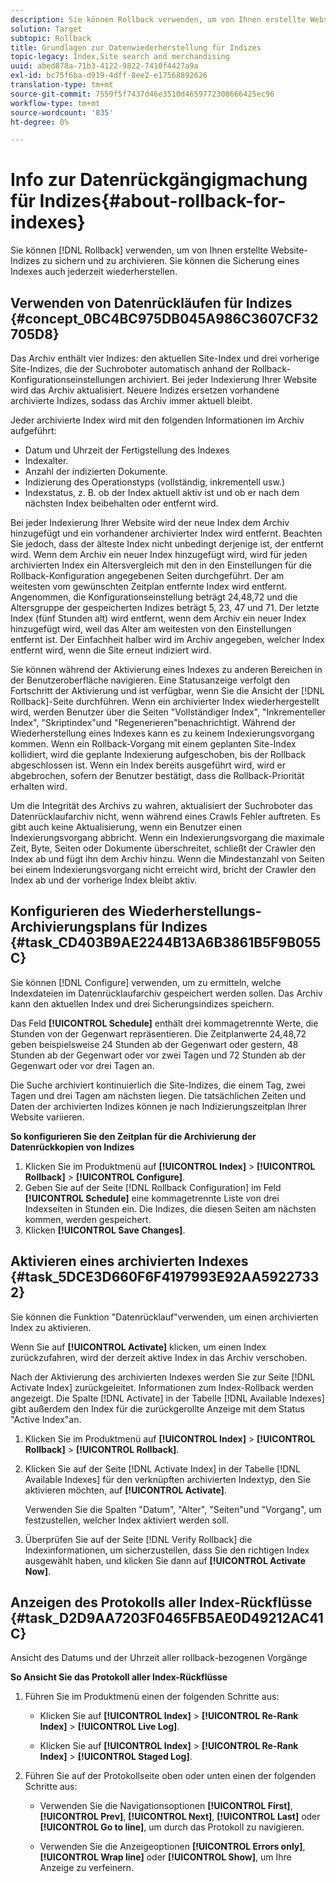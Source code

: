 ```yaml
---
description: Sie können Rollback verwenden, um von Ihnen erstellte Website-Indizes zu sichern und zu archivieren. Sie können die Sicherung eines Indexes auch jederzeit wiederherstellen.
solution: Target
subtopic: Rollback
title: Grundlagen zur Datenwiederherstellung für Indizes
topic-legacy: Index,Site search and merchandising
uuid: abed878a-71b3-4122-9822-7410f4427a9a
exl-id: bc75f6ba-d919-4dff-8ee2-e17568892626
translation-type: tm+mt
source-git-commit: 7559f5f7437d46e3510d4659772308666425ec96
workflow-type: tm+mt
source-wordcount: '835'
ht-degree: 0%

---
```


# Info zur Datenrückgängigmachung für Indizes{#about-rollback-for-indexes}

Sie können [!DNL Rollback] verwenden, um von Ihnen erstellte Website-Indizes zu sichern und zu archivieren. Sie können die Sicherung eines Indexes auch jederzeit wiederherstellen.

## Verwenden von Datenrückläufen für Indizes {#concept_0BC4BC975DB045A986C3607CF32705D8}

Das Archiv enthält vier Indizes: den aktuellen Site-Index und drei vorherige Site-Indizes, die der Suchroboter automatisch anhand der Rollback-Konfigurationseinstellungen archiviert. Bei jeder Indexierung Ihrer Website wird das Archiv aktualisiert. Neuere Indizes ersetzen vorhandene archivierte Indizes, sodass das Archiv immer aktuell bleibt.

Jeder archivierte Index wird mit den folgenden Informationen im Archiv aufgeführt:

* Datum und Uhrzeit der Fertigstellung des Indexes
* Indexalter.
* Anzahl der indizierten Dokumente.
* Indizierung des Operationstyps (vollständig, inkrementell usw.)
* Indexstatus, z. B. ob der Index aktuell aktiv ist und ob er nach dem nächsten Index beibehalten oder entfernt wird.

Bei jeder Indexierung Ihrer Website wird der neue Index dem Archiv hinzugefügt und ein vorhandener archivierter Index wird entfernt. Beachten Sie jedoch, dass der älteste Index nicht unbedingt derjenige ist, der entfernt wird. Wenn dem Archiv ein neuer Index hinzugefügt wird, wird für jeden archivierten Index ein Altersvergleich mit den in den Einstellungen für die Rollback-Konfiguration angegebenen Seiten durchgeführt. Der am weitesten vom gewünschten Zeitplan entfernte Index wird entfernt. Angenommen, die Konfigurationseinstellung beträgt 24,48,72 und die Altersgruppe der gespeicherten Indizes beträgt 5, 23, 47 und 71. Der letzte Index (fünf Stunden alt) wird entfernt, wenn dem Archiv ein neuer Index hinzugefügt wird, weil das Alter am weitesten von den Einstellungen entfernt ist. Der Einfachheit halber wird im Archiv angegeben, welcher Index entfernt wird, wenn die Site erneut indiziert wird.

Sie können während der Aktivierung eines Indexes zu anderen Bereichen in der Benutzeroberfläche navigieren. Eine Statusanzeige verfolgt den Fortschritt der Aktivierung und ist verfügbar, wenn Sie die Ansicht der [!DNL Rollback]-Seite durchführen. Wenn ein archivierter Index wiederhergestellt wird, werden Benutzer über die Seiten &quot;Vollständiger Index&quot;, &quot;Inkrementeller Index&quot;, &quot;Skriptindex&quot;und &quot;Regenerieren&quot;benachrichtigt. Während der Wiederherstellung eines Indexes kann es zu keinem Indexierungsvorgang kommen. Wenn ein Rollback-Vorgang mit einem geplanten Site-Index kollidiert, wird die geplante Indexierung aufgeschoben, bis der Rollback abgeschlossen ist. Wenn ein Index bereits ausgeführt wird, wird er abgebrochen, sofern der Benutzer bestätigt, dass die Rollback-Priorität erhalten wird.

Um die Integrität des Archivs zu wahren, aktualisiert der Suchroboter das Datenrücklaufarchiv nicht, wenn während eines Crawls Fehler auftreten. Es gibt auch keine Aktualisierung, wenn ein Benutzer einen Indexierungsvorgang abbricht. Wenn ein Indexierungsvorgang die maximale Zeit, Byte, Seiten oder Dokumente überschreitet, schließt der Crawler den Index ab und fügt ihn dem Archiv hinzu. Wenn die Mindestanzahl von Seiten bei einem Indexierungsvorgang nicht erreicht wird, bricht der Crawler den Index ab und der vorherige Index bleibt aktiv.

## Konfigurieren des Wiederherstellungs-Archivierungsplans für Indizes {#task_CD403B9AE2244B13A6B3861B5F9B055C}

Sie können [!DNL Configure] verwenden, um zu ermitteln, welche Indexdateien im Datenrücklaufarchiv gespeichert werden sollen. Das Archiv kann den aktuellen Index und drei Sicherungsindizes speichern.

Das Feld **[!UICONTROL Schedule]** enthält drei kommagetrennte Werte, die Stunden von der Gegenwart repräsentieren. Die Zeitplanwerte 24,48,72 geben beispielsweise 24 Stunden ab der Gegenwart oder gestern, 48 Stunden ab der Gegenwart oder vor zwei Tagen und 72 Stunden ab der Gegenwart oder vor drei Tagen an.

Die Suche archiviert kontinuierlich die Site-Indizes, die einem Tag, zwei Tagen und drei Tagen am nächsten liegen. Die tatsächlichen Zeiten und Daten der archivierten Indizes können je nach Indizierungszeitplan Ihrer Website variieren.

**So konfigurieren Sie den Zeitplan für die Archivierung der Datenrückkopien von Indizes**

1. Klicken Sie im Produktmenü auf **[!UICONTROL Index]** > **[!UICONTROL Rollback]** > **[!UICONTROL Configure]**.
1. Geben Sie auf der Seite [!DNL Rollback Configuration] im Feld **[!UICONTROL Schedule]** eine kommagetrennte Liste von drei Indexseiten in Stunden ein. Die Indizes, die diesen Seiten am nächsten kommen, werden gespeichert.
1. Klicken **[!UICONTROL Save Changes]**.

## Aktivieren eines archivierten Indexes {#task_5DCE3D660F6F4197993E92AA59227332}

Sie können die Funktion &quot;Datenrücklauf&quot;verwenden, um einen archivierten Index zu aktivieren.

Wenn Sie auf **[!UICONTROL Activate]** klicken, um einen Index zurückzufahren, wird der derzeit aktive Index in das Archiv verschoben.

Nach der Aktivierung des archivierten Indexes werden Sie zur Seite [!DNL Activate Index] zurückgeleitet. Informationen zum Index-Rollback werden angezeigt. Die Spalte [!DNL Activate] in der Tabelle [!DNL Available Indexes] gibt außerdem den Index für die zurückgerollte Anzeige mit dem Status &quot;Active Index&quot;an.

1. Klicken Sie im Produktmenü auf **[!UICONTROL Index]** > **[!UICONTROL Rollback]** > **[!UICONTROL Rollback]**.
1. Klicken Sie auf der Seite [!DNL Activate Index] in der Tabelle [!DNL Available Indexes] für den verknüpften archivierten Indextyp, den Sie aktivieren möchten, auf **[!UICONTROL Activate]**.

   Verwenden Sie die Spalten &quot;Datum&quot;, &quot;Alter&quot;, &quot;Seiten&quot;und &quot;Vorgang&quot;, um festzustellen, welcher Index aktiviert werden soll.
1. Überprüfen Sie auf der Seite [!DNL Verify Rollback] die Indexinformationen, um sicherzustellen, dass Sie den richtigen Index ausgewählt haben, und klicken Sie dann auf **[!UICONTROL Activate Now]**.

## Anzeigen des Protokolls aller Index-Rückflüsse {#task_D2D9AA7203F0465FB5AE0D49212AC41C}

Ansicht des Datums und der Uhrzeit aller rollback-bezogenen Vorgänge

**So Ansicht Sie das Protokoll aller Index-Rückflüsse**

1. Führen Sie im Produktmenü einen der folgenden Schritte aus:

   * Klicken Sie auf **[!UICONTROL Index]** > **[!UICONTROL Re-Rank Index]** > **[!UICONTROL Live Log]**.

   * Klicken Sie auf **[!UICONTROL Index]** > **[!UICONTROL Re-Rank Index]** > **[!UICONTROL Staged Log]**.

1. Führen Sie auf der Protokollseite oben oder unten einen der folgenden Schritte aus:

   * Verwenden Sie die Navigationsoptionen **[!UICONTROL First]**, **[!UICONTROL Prev]**, **[!UICONTROL Next]**, **[!UICONTROL Last]** oder **[!UICONTROL Go to line]**, um durch das Protokoll zu navigieren.

   * Verwenden Sie die Anzeigeoptionen **[!UICONTROL Errors only]**, **[!UICONTROL Wrap line]** oder **[!UICONTROL Show]**, um Ihre Anzeige zu verfeinern.
